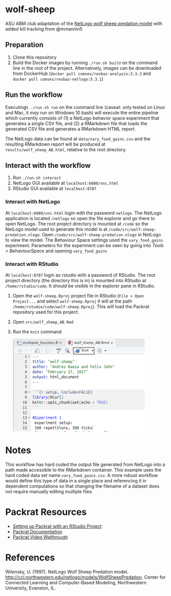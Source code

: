 # wolf-sheep
ASU ABM club adaptation of the [NetLogo wolf sheep predation model](http://ccl.northwestern.edu/netlogo/models/WolfSheepPredation) with added kill tracking from @mmannin5

## Preparation

1. Clone this repository
2. Build the Docker images by running `./run.sh build` on the command line in the root of the project. Alternatively, images can be downloaded from DockerHub (`docker pull comses/resbaz-analysis:3.3.3` and `docker pull comses/resbaz-netlogo:5.3.1`)

## Run the workflow

Executing`% ./run.sh run` on the command line (caveat: only tested on Linux and Mac, it *may* run on Windows 10 bash) will execute the entire pipeline which currently consists of (1) a NetLogo behavior space experiment that generates a single CSV file, and (2) a RMarkdown file that loads the generated CSV file and generates a RMarkdown HTML report. 

The NetLogo data can be found at `data/vary_food_gains.csv` and the resulting RMarkdown report will be produced at `results/wolf_sheep_AB.html`, relative to the root directory. 

## Interact with the workflow

1. Run `./run.sh interact`
2. NetLogo GUI available at `localhost:6080/vnc.html` 
3. RStudio GUI available at `localhost:8787`

### Interact with NetLogo

At `localhost:6080/vnc.html` login with the password `netlogo`. The NetLogo application is located `/netlogo` so open the file explorer and go there to open NetLogo. The root project directory is mounted at `/code` so the NetLogo model used to generate this model is at `/code/src/wolf-sheep-predation.nlogo`. Open `/code/src/wolf-sheep-predation.nlogo` in NetLogo to view the model. The Behaviour Space settings used the `vary_food_gains` experiment. Parameters for the experiment can be seen by going into *Tools > BehaviourSpace* and opening `vary_food_gains`

### Interact with RStudio

At `localhost:8787` login as rstudio with a password of RStudio. The root project directory (the directory this is in) is mounted into RStudio at `/home/rstudio/code`. It should be visible in the explorer pane in RStudio.

1. Open the `wolf-sheep.Rproj` project file in RStudio (`File > Open Project...` and select `wolf-sheep.Rproj` it will at the path `/home/rstudio/code/wolf-sheep.Rproj`). This will load the Packrat repository used for this project.
2. Open `src/wolf_sheep_AB.Rmd`
3. Run the `knit` command

   ![Location of Knit button on RStudio](images/knit.png "RStudio knit")

# Notes

This workflow has hard coded the output file generated from NetLogo into a path made accessible to the RMarkdown container. This example uses the hard coded data set name `vary_food_gains.csv`. A more robust workflow would define this type of data in a single place and referencing it in dependent computations so that changing the filename of a dataset does not require manually editing multiple files.

# Packrat Resources

- [Setting up Packrat with an RStudio Project](https://rstudio.github.io/packrat/rstudio.html)
- [Packrat Documentation](https://rstudio.github.io/packrat/)
- [Packrat Video Walthrough](https://www.rstudio.com/resources/webinars/managing-package-dependencies-in-r-with-packrat/)

# References
Wilensky, U. (1997). NetLogo Wolf Sheep Predation model. http://ccl.northwestern.edu/netlogo/models/WolfSheepPredation.
Center for Connected Learning and Computer-Based Modeling, Northwestern University, Evanston, IL.
